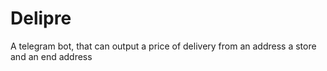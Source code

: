 # Delipre
A telegram bot, that can output a price of delivery from an address a store and an end address
